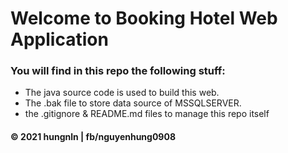 # Welcome to Booking Hotel Web Application

### You will find in this repo the following stuff:

- The java source code is used to build this web.
- The .bak file to store data source of MSSQLSERVER.
- the .gitignore & README.md files to manage this repo itself

#### © 2021 hungnln | fb/nguyenhung0908

